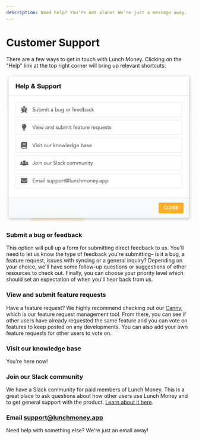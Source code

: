 ```yaml
---
description: Need help? You're not alone! We're just a message away.
---
```


# Customer Support

There are a few ways to get in touch with Lunch Money. Clicking on the "Help" link at the top right corner will bring up relevant shortcuts:

![](../.gitbook/assets/screen-shot-2021-04-26-at-1.16.23-pm.png)

### Submit a bug or feedback

This option will pull up a form for submitting direct feedback to us. You'll need to let us know the type of feedback you're submitting– is it a bug, a feature request, issues with syncing or a general inquiry? Depending on your choice, we'll have some follow-up questions or suggestions of other resources to check out. Finally, you can choose your priority level which should set an expectation of when you'll hear back from us.

### View and submit feature requests

Have a feature request? We highly recommend checking out our [Canny](https://feedback.lunchmoney.app), which is our feature request management tool. From there, you can see if other users have already requested the same feature and you can vote on features to keep posted on any developments. You can also add your own feature requests for other users to vote on.

### Visit our knowledge base

You're here now!

### Join our Slack community

We have a Slack community for paid members of Lunch Money. This is a great place to ask questions about how other users use Lunch Money and to get general support with the product. [Learn about it here](community.md).

### Email support@lunchmoney.app

Need help with something else? We're just an email away!

